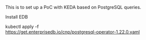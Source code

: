 This is to set up a PoC with KEDA based on PostgreSQL queries.

Install EDB

kubectl apply -f \
  https://get.enterprisedb.io/cnp/postgresql-operator-1.22.0.yaml

